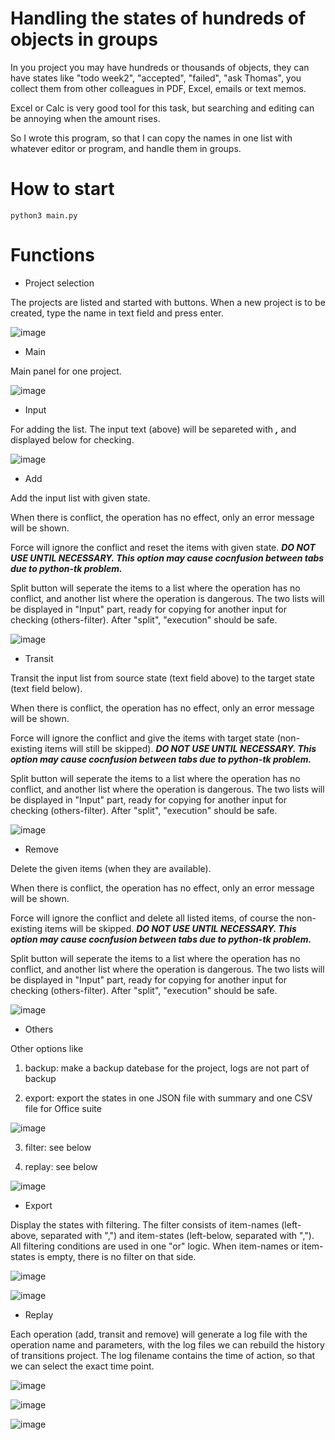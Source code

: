 # Handling the states of hundreds of objects in groups

In you project you may have hundreds or thousands of objects, they can have states like "todo week2", "accepted", "failed", "ask Thomas", you collect them from other colleagues in PDF, Excel, emails or text memos.

Excel or Calc is very good tool for this task, but searching and editing can be annoying when the amount rises.

So I wrote this program, so that I can copy the names in one list with whatever editor or program, and handle them in groups.

# How to start

```
python3 main.py
```

# Functions

- Project selection

The projects are listed and started with buttons. When a new project is to be created, type the name in text field and press enter.

![image](https://github.com/t-lou/transitions/blob/master/screenshots/projects.png)

- Main

Main panel for one project.

![image](https://github.com/t-lou/transitions/blob/master/screenshots/main.png)

- Input

For adding the list. The input text (above) will be separeted with ***,*** and displayed below for checking.

![image](https://github.com/t-lou/transitions/blob/master/screenshots/input.png)

- Add

Add the input list with given state.

When there is conflict, the operation has no effect, only an error message will be shown.

Force will ignore the conflict and reset the items with given state. ***DO NOT USE UNTIL NECESSARY. This option may cause cocnfusion between tabs due to python-tk problem.***

Split button will seperate the items to a list where the operation has no conflict, and another list where the operation is dangerous. The two lists will be displayed in "Input" part, ready for copying for another input for checking (others-filter). After "split", "execution" should be safe.

![image](https://github.com/t-lou/transitions/blob/master/screenshots/add.png)

- Transit

Transit the input list from source state (text field above) to the target state (text field below).

When there is conflict, the operation has no effect, only an error message will be shown.

Force will ignore the conflict and give the items with target state (non-existing items will still be skipped). ***DO NOT USE UNTIL NECESSARY. This option may cause cocnfusion between tabs due to python-tk problem.***

Split button will seperate the items to a list where the operation has no conflict, and another list where the operation is dangerous. The two lists will be displayed in "Input" part, ready for copying for another input for checking (others-filter). After "split", "execution" should be safe.

![image](https://github.com/t-lou/transitions/blob/master/screenshots/transit.png)

- Remove

Delete the given items (when they are available).

When there is conflict, the operation has no effect, only an error message will be shown.

Force will ignore the conflict and delete all listed items, of course the non-existing items will be skipped. ***DO NOT USE UNTIL NECESSARY. This option may cause cocnfusion between tabs due to python-tk problem.***

Split button will seperate the items to a list where the operation has no conflict, and another list where the operation is dangerous. The two lists will be displayed in "Input" part, ready for copying for another input for checking (others-filter). After "split", "execution" should be safe.

![image](https://github.com/t-lou/transitions/blob/master/screenshots/remove.png)

- Others

Other options like

1. backup: make a backup datebase for the project, logs are not part of backup

2. export: export the states in one JSON file with summary and one CSV file for Office suite

![image](https://github.com/t-lou/transitions/blob/master/screenshots/export.png)

3. filter: see below

4. replay: see below 

![image](https://github.com/t-lou/transitions/blob/master/screenshots/others.png)


- Export

Display the states with filtering. The filter consists of item-names (left-above, separated with ",") and item-states (left-below, separated with ","). All filtering conditions are used in one "or" logic. When item-names or item-states is empty, there is no filter on that side.

![image](https://github.com/t-lou/transitions/blob/master/screenshots/filter-all.png)

![image](https://github.com/t-lou/transitions/blob/master/screenshots/filter-result.png)

- Replay

Each operation (add, transit and remove) will generate a log file with the operation name and parameters, with the log files we can rebuild the history of transitions project. The log filename contains the time of action, so that we can select the exact time point.

![image](https://github.com/t-lou/transitions/blob/master/screenshots/replay-input.png)

![image](https://github.com/t-lou/transitions/blob/master/screenshots/replay-output.png)

![image](https://github.com/t-lou/transitions/blob/master/screenshots/replay-result.png)